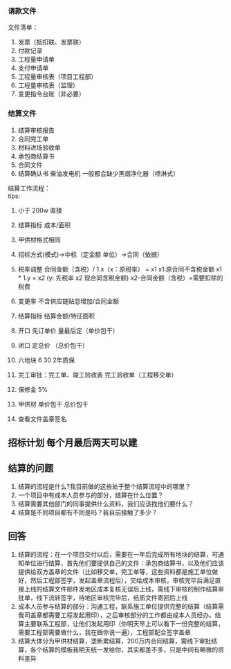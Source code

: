 ### 请款文件
文件清单：
1. 发票（抵扣联、发票联）
2. 付款记录
3. 工程量申请单
4. 支付申请单
5. 工程量审核表（项目工程部）
6. 工程量审核表（监理）
7. 变更指令台账（非必要）

### 结算文件
1. 结算审核报告
2. 合同完工单
3. 材料进场验收单
4. 承包商结算书
5. 合同文件
6. 结算确认书
柴油发电机 一般都会缺少黑烟净化器（喷淋式）

结算工作流程：<br>
tips:
1. 小于 200w 直接
2. 结算指标 成本/面积 
3. 甲供材格式相同
4. 招标方式(模式)->中标（定金额 单位）->合同（依据）
5. 税率调整  合同金额（含税）/ 1.x（x：原税率） = x1 x1:原合同不含税金额  x1 * 1.y = x2 (y: 先税率 x2 现合同含税金额) x2-合同金额（含税）=需要扣除的税费
6. 变更率 不含供应链贴息增加/合同金额
7. 结算指标 结算金额/特征面积
8. 开口 先订单价 量最后定（单价包干）
9. 闭口 定总价 （总价包干）
10. 六地块 6 30 2年质保 
11. 完工审批：完工单、竣工验收表 完工验收单（工程移交单）
12. 保修金 5%


13. 甲供材 单价包干 总价包干
14. 查看文件盖章签名 


## 招标计划 每个月最后两天可以建



## 结算的问题
1. 结算的流程是什么?我目前做的这些处于整个结算流程中的哪里？
2. 一个项目中有成本人员参与的部分，结算在什么位置？
3. 结算需要其他部门的同事提供什么资料，我们应该找他们要什么？
4. 结算是不同项目都有不同是吗？我目前接触了多少？

## 回答
1. 结算的流程：在一个项目交付以后，需要在一年后完成所有地块的结算，可通知单位进行结算，首先他们要提供自己的文件：承包商结算书，以及他们应该提供给双方盖章的文件（比如移交单，完工单等，这些资料都是施工单位做好，然后工程部签字，发起盖章流程后），交给成本审核，审核完毕后满足直接上线的结算文件邮件发地区成本复核无误后上线，需线下审核的制作结算审批单，线下流转签字，待地区审核完毕后，纸质文件寄回后上线
2. 成本人员参与结算的部分：沟通工程，联系施工单位提供完整的结算（结算需我司盖章都需要工程发起用印），之后审核部分的工作都由成本人员经办。结算主要联系工程部，让他们发起用印（你明天早上可以看下一份完整的结算，需要工程部需要做什么，我在跟你说一遍），工程部配合签字盖章
3. 结算大体分为甲供材结算，垄断累结算，200万内合同结算，需线下审批结算，各个结算的模板我明天统一发给你，其实都差不多，只是中间有略微的资料差异